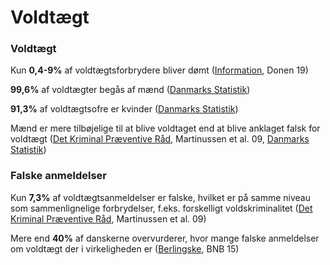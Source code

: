 # Voldtægt

### Voldtægt

Kun **0,4-9%** af voldtægtsforbrydere bliver dømt ([Information](https://www.information.dk/debat/2019/10/risikoen-doemt-taet-paa-nul-begaar-voldtaegt-danmark-dag?page=1), Donen 19)

**99,6%** af voldtægter begås af mænd ([Danmarks Statistik](https://www.statistikbanken.dk/STRAF40))

**91,3%** af voldtægtsofre er kvinder ([Danmarks Statistik](https://www.statistikbanken.dk/STRAF5))

Mænd er mere tilbøjelige til at blive voldtaget end at blive anklaget falsk for voldtægt ([Det Kriminal Præventive Råd](https://dkr.dk/media/7429/voldtaegt-der-anmeldes-ii-falsk.pdf), Martinussen et al. 09, [Danmarks Statistik](https://www.statistikbanken.dk/STRAF5))

### Falske anmeldelser

Kun **7,3%** af voldtægtsanmeldelser er falske, hvilket er på samme niveau som sammenlignelige forbrydelser, f.eks. forskelligt voldskriminalitet ([Det Kriminal Præventive Råd](https://dkr.dk/media/7429/voldtaegt-der-anmeldes-ii-falsk.pdf), Martinussen et al. 09)

Mere end **40%** af danskerne overvurderer, hvor mange falske anmeldelser om voldtægt der i virkeligheden er ([Berlingske](https://www.berlingske.dk/samfund/danskere-overvurderer-antallet-af-falske-voldtaegtsanmeldelser), BNB 15)
